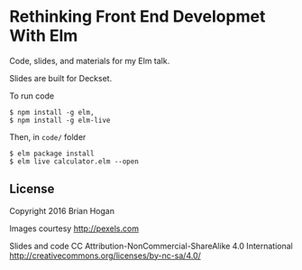 # Rethinking Front End Developmet With Elm

Code, slides, and materials for my Elm talk.

Slides are built for Deckset.

To run code

```
$ npm install -g elm,
$ npm install -g elm-live
```

Then, in `code/` folder

```
$ elm package install
$ elm live calculator.elm --open
```


## License
Copyright 2016 Brian Hogan

Images courtesy http://pexels.com

Slides and code 
CC Attribution-NonCommercial-ShareAlike 4.0 International <http://creativecommons.org/licenses/by-nc-sa/4.0/>

